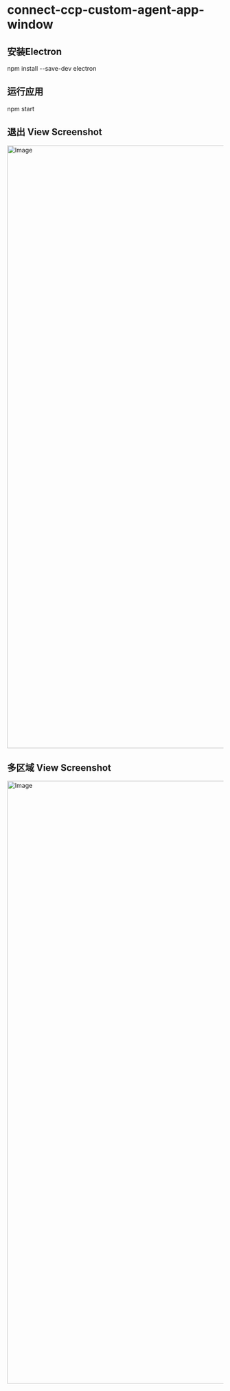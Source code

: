 # connect-ccp-custom-agent-app-window

## 安装Electron
npm install --save-dev electron

## 运行应用
npm start

## 退出 View Screenshot
<img width="1404" alt="Image" src="https://github.com/user-attachments/assets/a8627965-04c8-4426-bd88-f94f01a6f520" />

## 多区域 View Screenshot
<img width="1404" alt="Image" src="https://github.com/user-attachments/assets/997eb031-c9a3-4f0f-8168-f5e07139ffea" />
